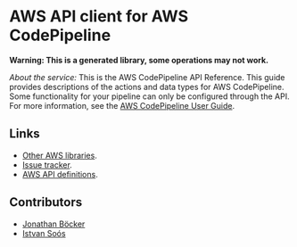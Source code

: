 # AWS API client for AWS CodePipeline

**Warning: This is a generated library, some operations may not work.**

*About the service:*
This is the AWS CodePipeline API Reference. This guide provides descriptions
of the actions and data types for AWS CodePipeline. Some functionality for
your pipeline can only be configured through the API. For more information,
see the <a
href="https://docs.aws.amazon.com/codepipeline/latest/userguide/welcome.html">AWS
CodePipeline User Guide</a>.

## Links

- [Other AWS libraries](https://github.com/agilord/aws_client/tree/master/generated).
- [Issue tracker](https://github.com/agilord/aws_client/issues).
- [AWS API definitions](https://github.com/aws/aws-sdk-js/tree/master/apis).

## Contributors

- [Jonathan Böcker](https://github.com/Schwusch)
- [Istvan Soós](https://github.com/isoos)


